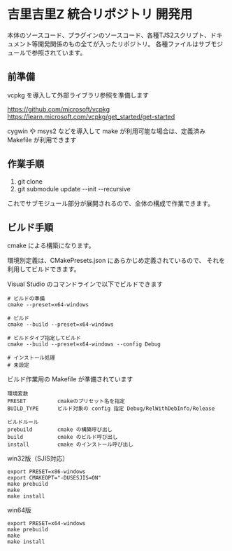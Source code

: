 # 吉里吉里Z 統合リポジトリ 開発用

本体のソースコード、プラグインのソースコード、各種TJS2スクリプト、ドキュメント等開発関係のもの全てが入ったリポジトリ。
各種ファイルはサブモジュールで参照されています。

## 前準備

vcpkg を導入して外部ライブラリ参照を準備します

https://github.com/microsoft/vcpkg
https://learn.microsoft.com/vcpkg/get_started/get-started

cygwin や msys2 などを導入して make が利用可能な場合は、定義済み Makefile が利用できます

## 作業手順

1. git clone
2. git submodule update --init --recursive

これでサブモジュール部分が展開されるので、全体の構成で作業できます。

## ビルド手順

cmake による構築になります。

環境別定義は、CMakePresets.json にあらかじめ定義されているので、
それを利用してビルドできます。

Visual Studio のコマンドラインで以下でビルドできます

```
# ビルドの準備
cmake --preset=x64-windows

# ビルド
cmake --build --preset=x64-windows

# ビルドタイプ指定してビルド
cmake --build --preset=x64-windows --config Debug

# インストール処理
# 未設定
```

ビルド作業用の Makefile が準備されています

    環境変数
    PRESET          cmakeのプリセット名を指定
    BUILD_TYPE      ビルド対象の config 指定 Debug/RelWithDebInfo/Release

    ビルドルール
    prebuild        cmake の構築呼び出し
    build           cmake のビルド呼び出し
    install         cmake のインストール呼び出し


win32版（SJIS対応）

```
export PRESET=x86-windows
export CMAKEOPT="-DUSESJIS=ON"
make prebuild
make
make install
```

win64版

```
export PRESET=x64-windows
make prebuild
make
make install
```
